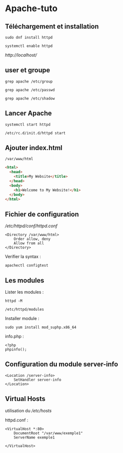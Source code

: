 # Apache-tuto

## Téléchargement et installation

`sudo dnf install httpd`

`systemctl enable httpd`

*http://localhost/*

## user et groupe

`grep apache /etc/group`

`grep apache /etc/passwd`

`grep apache /etc/shadow`

## Lancer Apache

`systemctl start httpd`

`/etc/rc.d/init.d/httpd start`

## Ajouter index.html

`/var/www/html`

```html
<html>
  <head>
    <title>My Website</title>
  </head>
  <body>
    <h1>Welcome to My Website!</h1>
  </body>
</html>
```

## Fichier de configuration

*/etc/httpd/conf/httpd.conf*

```
<Directory /var/www/html>
	Order allow, deny
 	Allow from all
</Directory>
```

Verifier la syntax :

`apachectl configtest`

## Les modules

Lister les modules :

`httpd -M`

`/etc/httpd/modules`

Installer module :

`sudo yum install mod_suphp.x86_64`

info.php :

```
<?php
phpinfo();
```

## Configuration du module server-info

```
<Location /server-info>
    SetHandler server-info
</Location>
```

## Virtual Hosts

utilisation du */etc/hosts*

httpd.conf :
```
<VirtualHost *:80>
    DocumentRoot "/var/www/exemple1"
    ServerName exemple1

</VirtualHost>
```
